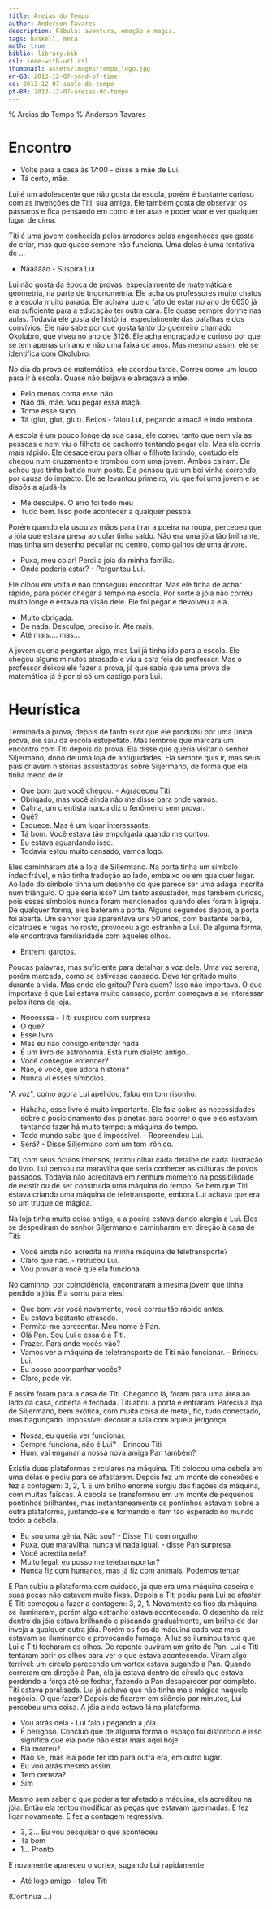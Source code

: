 ```yaml
---
title: Areias do Tempo
author: Anderson Tavares
description: Fábula: aventura, emoção e magia.
tags: haskell, meta
math: true
biblio: library.bib
csl: ieee-with-url.csl
thumbnail: assets/images/tempo_logo.jpg
en-GB: 2013-12-07-sand-of-time
eo: 2013-12-07-sablo-de-tempo
pt-BR: 2013-12-07-areias-do-tempo
---
```


% Areias do Tempo
% Anderson Tavares

<!--# Enredo

Fazer uma história de duas pessoas que estão em 2035, porém uma delas volta ao tempo para o ano de 1350. O objetivo da outra pessoa é ir ao ano de 1350 e encontrá-la, porém acontece uma aventura perigosa e cheia de emoção.

# Personagens

Lui

Titi

Lui

# História-->

# Encontro

- Volte para a casa às 17:00 - disse a mãe de Lui.
- Tá certo, mãe.

Lui é um adolescente que não gosta da escola, porém é bastante curioso com as invenções de Titi, sua amiga. Ele também gosta de observar os pássaros e fica pensando em como é ter asas e poder voar e ver qualquer lugar de cima.

Titi é uma jovem conhecida pelos arredores pelas engenhocas que gosta de criar, mas que quase sempre não funciona. Uma delas é uma tentativa de ...

- Nããããão - Suspira Lui

Lui não gosta da época de provas, especialmente de matemática e geometria, na parte de trigonometria. Ele acha os professores muito chatos e a escola muito parada. Ele achava que o fato de estar no ano de 6650 já era suficiente para a educação ter outra cara. Ele quase sempre dorme nas aulas. Todavia ele gosta de história, especialmente das batalhas e dos convívios. Ele não sabe por que gosta tanto do guerreiro chamado Okolubro, que viveu no ano de 3126. Ele acha engraçado e curioso por que se tem apenas um ano e não uma faixa de anos. Mas mesmo assim, ele se identifica com Okolubro.

No dia da prova de matemática, ele acordou tarde. Correu como um louco para ir à escola. Quase não beijava e abraçava a mãe.

- Pelo menos coma esse pão
- Não dá, mãe. Vou pegar essa maçã.
- Tome esse suco.
- Tá (glut, glut, glut). Beijos - falou Lui, pegando a maçã e indo embora.

A escola é um pouco longe da sua casa, ele correu tanto que nem via as pessoas e nem viu o filhote de cachorro tentando pegar ele. Mas ele corria mais rápido. Ele desacelerou para olhar o filhote latindo, contudo ele chegou num cruzamento e trombou com uma jovem. Ambos caíram. Ele achou que tinha batido num poste. Ela pensou que um boi vinha correndo, por causa do impacto. Ele se levantou primeiro, viu que foi uma jovem e se dispôs a ajudá-la.

- Me desculpe. O erro foi todo meu
- Tudo bem. Isso pode acontecer a qualquer pessoa.

Porém quando ela usou as mãos para tirar a poeira na roupa, percebeu que a jóia que estava presa ao colar tinha saído. Não era uma jóia tão brilhante, mas tinha um desenho peculiar no centro, como galhos de uma árvore.

- Puxa, meu colar! Perdi a joia da minha família.
- Onde poderia estar? - Perguntou Lui.

Ele olhou em volta e não conseguiu encontrar. Mas ele tinha de achar rápido, para poder chegar a tempo na escola. Por sorte a jóia não correu muito longe e estava na visão dele. Ele foi pegar e devolveu a ela.

- Muito obrigada.
- De nada. Desculpe, preciso ir. Até mais.
- Até mais.... mas...

A jovem queria perguntar algo, mas Lui já tinha ido para a escola. Ele chegou alguns minutos atrasado e viu a cara feia do professor. Mas o professor deixou ele fazer a prova, já que sabia que uma prova de matemática já é por si só um castigo para Lui.

# Heurística

Terminada a prova, depois de tanto suor que ele produziu por uma única prova, ele saiu da escola estupefato. Mas lembrou que marcara um encontro com Titi depois da prova. Ela disse que queria visitar o senhor Siljermano, dono de uma loja de antiguidades. Ela sempre quis ir, mas seus pais criavam histórias assustadoras sobre Siljermano, de forma que ela tinha medo de ir.

- Que bom que você chegou. - Agradeceu Titi.
- Obrigado, mas você ainda não me disse para onde vamos.
- Calma, um cientista nunca diz o fenômeno sem provar.
- Quê?
- Esquece. Mas é um lugar interessante.
- Tá bom. Você estava tão empolgada quando me contou.
- Eu estava aguardando isso.
- Todavia estou muito cansado, vamos logo.

Eles caminharam até a loja de Siljermano. Na porta tinha um símbolo indecifrável, e não tinha tradução ao lado, embaixo ou em qualquer lugar. Ao lado do símbolo tinha um desenho do que parece ser uma adaga inscrita num triângulo. O que seria isso? Um tanto assustador, mas também curioso, pois esses símbolos nunca foram mencionados quando eles foram à igreja. 
De qualquer forma, eles bateram a porta.
Alguns segundos depois, a porta foi aberta. Um senhor que aparentava uns 50 anos, com bastante barba, cicatrizes e rugas no rosto, provocou algo estranho a Lui. De alguma forma, ele encontrava familiaridade com aqueles olhos.

- Entrem, garotos.

Poucas palavras, mas suficiente para detalhar a voz dele. Uma voz serena, porém marcada, como se estivesse cansado. Deve ter gritado muito durante a vida. Mas onde ele gritou? Para quem? Isso não importava. O que importava é que Lui estava muito cansado, porém começava a se interessar pelos itens da loja.

- Nooosssa - Titi suspirou com surpresa
- O que?
- Esse livro.
- Mas eu não consigo entender nada
- É um livro de astronomia. Está num dialeto antigo.
- Você consegue entender?
- Não, e você, que adora história?
- Nunca vi esses símbolos.

"A voz", como agora Lui apelidou, falou em tom risonho:

- Hahaha, esse livro é muito importante. Ele fala sobre as necessidades sobre o posicionamento dos planetas para ocorrer o que eles estavam tentando fazer há muito tempo: a máquina do tempo.
- Todo mundo sabe que é impossível. - Repreendeu Lui.
- Será? - Disse Siljermano com um tom irônico.

Titi, com seus óculos imensos, tentou olhar cada detalhe de cada ilustração do livro. Lui pensou na maravilha que seria conhecer as culturas de povos passados. Todavia não acreditava em nenhum momento na possibilidade de existir ou de ser construída uma máquina do tempo. Se bem que Titi estava criando uma máquina de teletransporte, embora Lui achava que era só um truque de mágica.

Na loja tinha muita coisa antiga, e a poeira estava dando alergia a Lui. Eles se despediram do senhor Siljermano e caminharam em direção à casa de Titi:

- Você ainda não acredita na minha máquina de teletransporte?
- Claro que não. - retrucou Lui.
- Vou provar a você que ela funciona.

No caminho, por coincidência, encontraram a mesma jovem que tinha perdido a jóia. Ela sorriu para eles:

- Que bom ver você novamente, você correu tão rápido antes.
- Eu estava bastante atrasado.
- Permita-me apresentar. Meu nome é Pan.
- Olá Pan. Sou Lui e essa é a Titi.
- Prazer. Para onde vocês vão?
- Vamos ver a máquina de teletransporte de Titi não funcionar. - Brincou Lui.
- Eu posso acompanhar vocês?
- Claro, pode vir.

E assim foram para a casa de Titi. Chegando lá, foram para uma área ao lado da casa, coberta e fechada. Titi abriu a porta e entraram.
Parecia a loja de Siljermano, bem exótica, com muita coisa de metal, fio, tudo conectado, mas bagunçado. Impossível decorar a sala com aquela jerigonça.

- Nossa, eu queria ver funcionar.
- Sempre funciona, não é Lui? - Brincou Titi
- Hum, vai enganar a nossa nova amiga Pan também?

Existia duas plataformas circulares na máquina. Titi colocou uma cebola em uma delas e pediu para se afastarem. Depois fez um monte de conexões e fez a contagem: 3, 2, 1. E um brilho enorme surgiu das fiações da máquina, com muitas faíscas. A cebola se transformou em um monte de pequenos pontinhos brilhantes, mas instantaneamente os pontinhos estavam sobre a outra plataforma, juntando-se e formando o item tão esperado no mundo todo: a cebola.

- Eu sou uma gênia. Não sou? - Disse Titi com orgulho
- Puxa, que maravilha, nunca vi nada igual. - disse Pan surpresa
- Você acredita nela?
- Muito legal, eu posso me teletransportar?
- Nunca fiz com humanos, mas já fiz com animais. Podemos tentar.

E Pan subiu a plataforma com cuidado, já que era uma máquina caseira e suas peças não estavam muito fixas. 
Depois a Titi pediu para Lui se afastar. 
E Titi começou a fazer a contagem: 3, 2, 1. 
Novamente os fios da máquina se iluminaram, porém algo estranho estava acontecendo. 
O desenho da raiz dentro da jóia estava brilhando e piscando gradualmente, um brilho de dar inveja a qualquer outra jóia. 
Porém os fios da máquina cada vez mais estavam se iluminando e provocando fumaça. A luz se iluminou tanto que Lui e Titi fecharam os olhos. De repente ouviram um grito de Pan. Lui e Titi tentaram abrir os olhos para ver o que estava acontecendo. Viram algo terrível: um círculo parecendo um vortex estava sugando a Pan. 
Quando correram em direção à Pan, ela já estava dentro do círculo que estava perdendo a força até se fechar, fazendo a Pan desaparecer por completo. Titi estava paralisada. Lui já achava que não tinha mais mágica naquele negócio. O que fazer? Depois de ficarem em silêncio por minutos, Lui percebeu uma coisa. A jóia ainda estava lá na plataforma.

- Vou atrás dela - Lui falou pegando a jóia.
- É perigoso. Concluo que de alguma forma o espaço foi distorcido e isso significa que ela pode não estar mais aqui hoje.
- Ela morreu?
- Não sei, mas ela pode ter ido para outra era, em outro lugar.
- Eu vou atrás mesmo assim.
- Tem certeza?
- Sim

Mesmo sem saber o que poderia ter afetado a máquina, ela acreditou na jóia. Então ela tentou modificar as peças que estavam queimadas. E fez ligar novamente. E fez a contagem regressiva.

- 3, 2... Eu vou pesquisar o que aconteceu
- Tá bom
- 1... Pronto

E novamente apareceu o vortex, sugando Lui rapidamente.

- Até logo amigo - falou Titi

(Continua ...)
